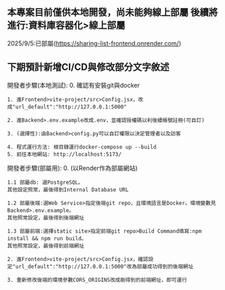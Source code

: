 本專案目前僅供本地開發，尚未能夠線上部屬
後續將進行:資料庫容器化>線上部屬
--------------------
2025/9/5:已部屬(https://sharing-list-frontend.onrender.com/)

下期預計新增CI/CD與修改部分文字敘述
--------------------

開發者步驟(本地測試):
    0. 確認有安裝git與docker

    1. 進Frontend>vite-project/src>Config.jsx，改成"url_default":"http://127.0.0.1:5000"

    2. 進Backend>.env.example改成.env，並確認授權碼以利後續帳號註冊(可自訂)

    3. (選擇性):由Backend>config.py可以自訂權限以決定管理者以及訪客

    4. 程式運行方法: 根目錄運行docker-compose up --build
    5. 前往本地網站: http://localhost:5173/

開發者步驟(部屬用):
    0. (以Render作為部屬網站)
    
    1.1 部屬db: 選PostgreSQL。
    其他設定照常，最後得到Internal Database URL

    1.2 部屬後端:選Web Service>指定後端git repo，且環境語言是Docker。環境變數見Backend>.env.example。
    其他照常設定，最後得到後端網址

    1.3 部屬前端:選擇static site>指定前端git repo>Build Command填寫:npm install && npm run build。
    其他照常設定，最後得到前端網址

    2. 進Frontend>vite-project/src>Config.jsx，確認設定"url_default":"http://127.0.0.1:5000"改為部屬成功得到的後端網址

    3. 重新修改後端的環境參數CORS_ORIGINS改成剛得到的前端網址，即可運行